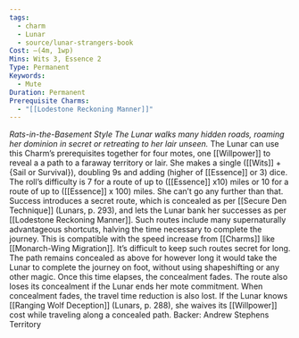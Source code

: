 ```yaml
---
tags:
  - charm
  - Lunar
  - source/lunar-strangers-book
Cost: —(4m, 1wp)
Mins: Wits 3, Essence 2
Type: Permanent
Keywords:
  - Mute
Duration: Permanent
Prerequisite Charms:
  - "[[Lodestone Reckoning Manner]]"
---
```

*Rats-in-the-Basement Style The Lunar walks many hidden roads, roaming her dominion in secret or retreating to her lair unseen.*
The Lunar can use this Charm’s prerequisites together for four motes, one [[Willpower]] to reveal a a path to a faraway territory or lair. She makes a single ([[Wits]] + {Sail or Survival}), doubling 9s and adding (higher of [[Essence]] or 3) dice. The roll’s difficulty is 7 for a route of up to ([[Essence]] x10) miles or 10 for a route of up to ([[Essence]] x 100) miles. She can’t go any further than that.
Success introduces a secret route, which is concealed as per [[Secure Den Technique]] (Lunars, p. 293), and lets the Lunar bank her successes as per [[Lodestone Reckoning Manner]]. Such routes include many supernaturally advantageous shortcuts, halving the time necessary to complete the journey. This is compatible with the speed increase from [[Charms]] like [[Monarch-Wing Migration]].
It’s difficult to keep such routes secret for long. The path remains concealed as above for however long it would take the Lunar to complete the journey on foot, without using shapeshifting or any other magic. Once this time elapses, the concealment fades. The route also loses its concealment if the Lunar ends her mote commitment. When concealment fades, the travel time reduction is also lost.
If the Lunar knows [[Ranging Wolf Deception]] (Lunars, p. 288), she waives its [[Willpower]] cost while traveling along a concealed path.
Backer: Andrew Stephens Territory